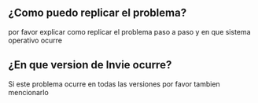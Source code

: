 ## ¿Como puedo replicar el problema?
por favor explicar como replicar el problema paso a paso y en que sistema operativo ocurre 
## ¿En que version de Invie ocurre?
Si este problema ocurre en todas las versiones por favor tambien mencionarlo
